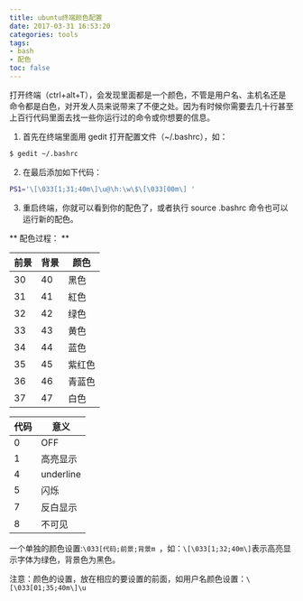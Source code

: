 ```yaml
---
title: ubuntu终端颜色配置
date: 2017-03-31 16:53:20
categories: tools
tags:
- bash
- 配色
toc: false
---
```


打开终端（ctrl+alt+T），会发现里面都是一个颜色，不管是用户名、主机名还是命令都是白色，对开发人员来说带来了不便之处。因为有时候你需要去几十行甚至上百行代码里面去找一些你运行过的命令或你想要的信息。

<!-- more -->

1. 首先在终端里面用 gedit 打开配置文件（~/.bashrc），如：
``` bash
$ gedit ~/.bashrc
```

2. 在最后添加如下代码：
``` bash
PS1='\[\033[1;31;40m\]\u@\h:\w\$\[\033[00m\] '
```

3. 重启终端，你就可以看到你的配色了，或者执行 source .bashrc 命令也可以运行新的配色。

** 配色过程： **


前景|背景|颜色
---|---|---
30|40|黑色
31|41|紅色
32|42|绿色
33|43|黄色
34|44|蓝色
35|45|紫红色
36|46|青蓝色
37|47|白色


代码|意义
---|---
0|OFF
1|高亮显示
4|underline
5|闪烁
7|反白显示
8|不可见

一个单独的颜色设置:`\033[代码;前景;背景m `，如：`\[\033[1;32;40m\]`表示高亮显示字体为绿色，背景色为黑色。

注意：颜色的设置，放在相应的要设置的前面，如用户名颜色设置：`\[\033[01;35;40m\]\u`